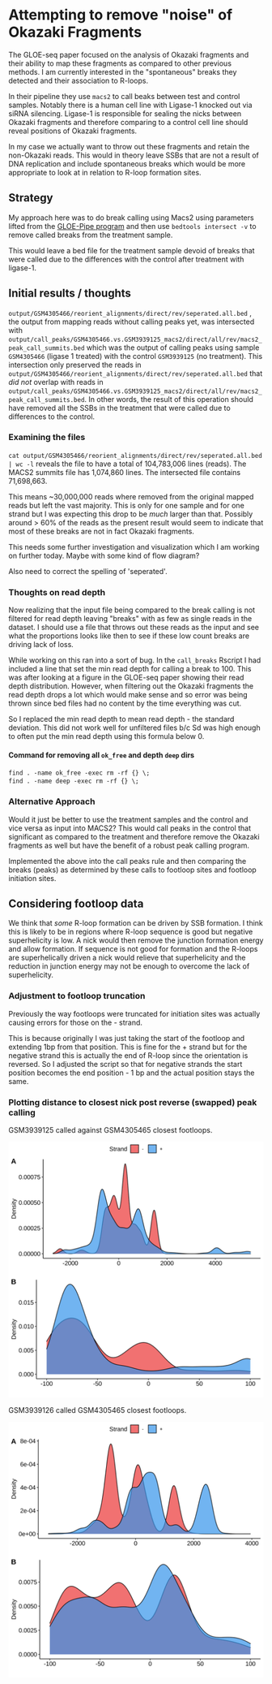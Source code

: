 # Attempting to remove "noise" of Okazaki Fragments

The GLOE-seq paper focused on the analysis of Okazaki fragments and their
ability to map these fragments as compared to other previous methods. I am
currently interested in the "spontaneous" breaks they detected and their
association to R-loops. 

In their pipeline they use `macs2` to call beaks between test and control
samples. Notably there is a human cell line with Ligase-1 knocked out via
siRNA silencing. Ligase-1 is responsible for sealing the nicks between
Okazaki fragments and therefore comparing to a control cell line should
reveal positions of Okazaki fragments. 

In my case we actually want to throw out these fragments and retain the
non-Okazaki reads. This would in theory leave SSBs that are not a result of
DNA replication and include spontaneous breaks which would be more appropriate to
look at in relation to R-loop formation sites.  

## Strategy

My approach here was to do break calling using Macs2 using parameters lifted
from the [GLOE-Pipe program](https://gitlab.com/GPetrosino/GLOE-Pipe/-/blob/master/modules/GLOEseq/macs2.module.groovy)
and then use `bedtools intersect -v` to remove called breaks from the treatment
sample. 

This would leave a bed file for the treatment sample devoid of breaks that
were called due to the differences with the control after treatment with
ligase-1. 

## Initial results / thoughts


`output/GSM4305466/reorient_alignments/direct/rev/seperated.all.bed`
, the output from mapping reads without calling peaks yet, was intersected with 
`output/call_peaks/GSM4305466.vs.GSM3939125_macs2/direct/all/rev/macs2_peak_call_summits.bed`
which was the output of calling peaks using sample `GSM4305466` (ligase 1 treated)
with the control `GSM3939125` (no treatment). This intersection only preserved
the reads in `output/GSM4305466/reorient_alignments/direct/rev/seperated.all.bed`
that *did not* overlap with reads in 
`output/call_peaks/GSM4305466.vs.GSM3939125_macs2/direct/all/rev/macs2_peak_call_summits.bed`. In other words, the result of this operation
should have removed all the SSBs in the treatment that were called due
to differences to the control.

### Examining the files

`cat output/GSM4305466/reorient_alignments/direct/rev/seperated.all.bed | wc -l`
reveals the file to have a total of 104,783,006 lines (reads).
The MACS2 summits file has 1,074,860 lines. The intersected file
contains 71,698,663. 

This means ~30,000,000 reads where removed from the original mapped
reads but left the vast majority. This is only for one sample
and for one strand but I was expecting this drop to be *much* larger
than that. Possibly around > 60% of the reads as the present result would
seem to indicate that most of these breaks are not in fact Okazaki
fragments. 

This needs some further investigation and visualization which I am
working on further today. Maybe with some kind of flow diagram?

Also need to correct the spelling of 'seperated'.

### Thoughts on read depth

Now realizing that the input file being compared to the break calling
is not filtered for read depth leaving "breaks" with as few as single
reads in the dataset. I should use a file that throws out these reads as
the input and see what the proportions looks like then to see
if these low count breaks are driving lack of loss.

While working on this ran into a sort of bug. In the `call_breaks` Rscript
I had included a line that set the min read depth for calling a break to 100.
This was after looking at a figure in the GLOE-seq paper showing their read depth
distribution. However, when filtering out the Okazaki fragments the read depth
drops a lot which would make sense and so error was being thrown since bed files
had no content by the time everything was cut.

So I replaced the min read depth to mean read depth - the standard deviation.
This did not work well for unfiltered files b/c Sd was high enough to often
put the min read depth using this formula below 0. 

#### Command for removing all `ok_free` and depth `deep` dirs

```
find . -name ok_free -exec rm -rf {} \;
find . -name deep -exec rm -rf {} \;
```

### Alternative Approach 

Would it just be better to use the treatment samples and the control and vice
versa as input into MACS2? This would call peaks in the control that significant
as compared to the treatment and therefore remove the Okazaki fragments as well
but have the benefit of a robust peak calling program.

Implemented the above into the call peaks rule and then comparing the
breaks (peaks) as determined by these calls to footloop sites and footloop
initiation sites. 

## Considering footloop data

We think that *some* R-loop formation can be driven by SSB formation. I think
this is likely to be in regions where R-loop sequence is good but negative
superhelicity is low. A nick would then remove the junction formation energy
and allow formation. If sequence is not good for formation and the R-loops are
superhelically driven a nick would relieve that superhelicity and the reduction
in junction energy may not be enough to overcome the lack of superhelicity. 

### Adjustment to footloop truncation

Previously the way footloops were truncated for initiation sites was actually
causing errors for those on the - strand. 

This is because originally I was just taking the start of the footloop and
extending 1bp from that position. This is fine for the + strand but for the
negative strand this is actually the end of R-loop since the orientation is
reversed. So I adjusted the script so that for negative strands the start
position becomes the end position - 1 bp and the actual position stays the
same.

### Plotting distance to closest nick post reverse (swapped) peak calling

GSM3939125 called against GSM4305465 closest footloops.

![](../resources/GSM3939125.vs.GSM4305465.direct.png)

GSM3939126 called GSM4305465 closest footloops.

![](../resources/GSM3939126.vs.GSM4305465.direct.png)